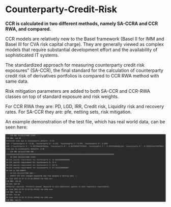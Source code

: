 # Counterparty-Credit-Risk

**CCR is calculated in two different methods, namely SA-CCRA and CCR RWA, and compared.**

CCR models are relatively new to the Basel framework (Basel II for IMM and Basel III for CVA risk capital charge).
They are generally viewed as complex models that require substantial development effort and the availability of sophisticated IT systems.

The standardized approach for measuring counterparty credit risk exposures” (SA-CCR), the final standard for the calculation of counterparty credit risk of derivatives portfolios is compared to CCR RWA method with same data.

Risk mitigation parameters are added to both SA-CCR and CCR-RWA classes on top of standard exposure and risk weights.

For CCR RWA they are: PD, LGD, IRR, Credit risk, Liquidity risk and recovery rates.
For SA-CCR they are: pfe, netting sets, risk mitigation.

An example demonstration of the test file, which has real world data, can be seen here:

![alt text](ccr_test.png)
